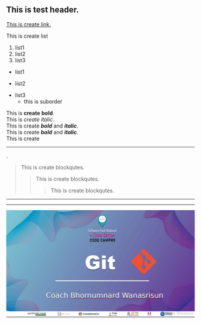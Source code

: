 ## This is test header.  
[This is create link.](https://github.com/Vatthanhun/git-test.git)  

This is create list  
1. list1
2. list2
3. list3  
+ list1
- list2
* list3
    - this is suborder
  
This is **create** __bold__.  
This is *create* _italic_.  
This is create ***bold*** and ___italic___.  
This is create **_bold_** and __*italic*__.  
This is create <hr>.  
>This is create blockqutes.  
>>This is create blockqutes.  
>>>This is create blockqutes.
***
___

![Picture](git.jpg)

